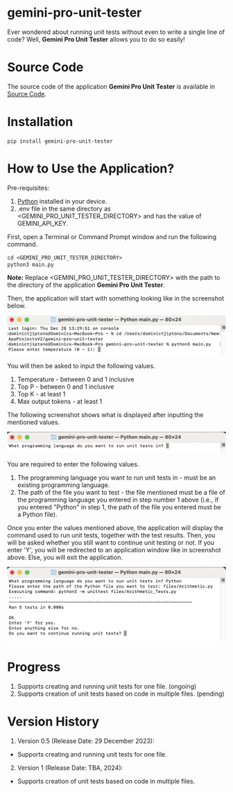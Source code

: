 # gemini-pro-unit-tester

Ever wondered about running unit tests without even to write a single line of code? Well, **Gemini Pro Unit Tester**
allows you to do so easily!

# Source Code

The source code of the application **Gemini Pro Unit Tester** is available in 
[Source Code](https://github.com/GlobalCreativeApkDev/gemini-pro-unit-tester/blob/master/main.py).

# Installation

```
pip install gemini-pro-unit-tester
```

# How to Use the Application?

Pre-requisites:
1. [Python](https://www.python.org/downloads/) installed in your device.
2. .env file in the same directory as <GEMINI_PRO_UNIT_TESTER_DIRECTORY> and has the value of GEMINI_API_KEY.

First, open a Terminal or Command Prompt window and run the following command.

```
cd <GEMINI_PRO_UNIT_TESTER_DIRECTORY>
python3 main.py
```

**Note:** Replace <GEMINI_PRO_UNIT_TESTER_DIRECTORY> with the path to the directory of the 
application **Gemini Pro Unit Tester**.

Then, the application will start with something looking like in the screenshot below.

![Application](images/Application.png)

You will then be asked to input the following values.

1. Temperature - between 0 and 1 inclusive
2. Top P - between 0 and 1 inclusive
3. Top K - at least 1
4. Max output tokens - at least 1

The following screenshot shows what is displayed after inputting the mentioned values.

![Unit Testing](images/Unit%20Testing.png)

You are required to enter the following values.

1. The programming language you want to run unit tests in - must be an existing programming language.
2. The path of the file you want to test - the file mentioned must be a file of the programming language you entered in 
step number 1 above (i.e., if you entered "Python" in step 1, the path of the file you entered must be a Python file).

Once you enter the values mentioned above, the application will display the command used to run unit tests, together
with the test results. Then, you will be asked whether you still want to continue unit testing or not. If you enter
'Y', you will be redirected to an application window like in screenshot above. Else, you will exit the application.

![Unit Test Results](images/Unit%20Test%20Results.png)

# Progress

1. Supports creating and running unit tests for one file. (ongoing)
2. Supports creation of unit tests based on code in multiple files. (pending)

# Version History

1. Version 0.5 (Release Date: 29 December 2023):
* Supports creating and running unit tests for one file.

2. Version 1 (Release Date: TBA, 2024):
* Supports creation of unit tests based on code in multiple files.
